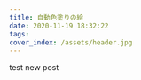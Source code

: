 ```yaml
---
title: 自動色塗りの絵
date: 2020-11-19 18:32:22
tags:
cover_index: /assets/header.jpg
---
```


test new post
